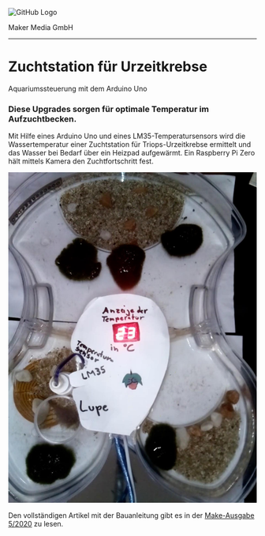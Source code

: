 ![GitHub Logo](http://www.heise.de/make/icons/make_logo.png)

Maker Media GmbH
*** 

# Zuchtstation für Urzeitkrebse
Aquariumssteuerung mit dem Arduino Uno

### Diese Upgrades sorgen für optimale Temperatur im Aufzuchtbecken.

Mit Hilfe eines Arduino Uno und eines LM35-Temperatursensors wird die Wassertemperatur einer Zuchtstation für Triops-Urzeitkrebse ermittelt und das Wasser bei Bedarf über ein Heizpad aufgewärmt. Ein Raspberry Pi Zero hält mittels Kamera den Zuchtfortschritt fest.

![Picture](https://github.com/MakeMagazinDE/Urzeitkrebse/blob/master/Triops_groß.JPG)

Den vollständigen Artikel mit der Bauanleitung gibt es in der [Make-Ausgabe 5/2020](https://www.heise.de/select/make/2020/5/seite-78) zu lesen. 
